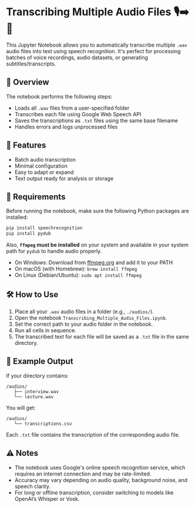 # Transcribing Multiple Audio Files 🎙️➡️📝

This Jupyter Notebook allows you to automatically transcribe multiple `.wav` audio files into text using speech recognition. It's perfect for processing batches of voice recordings, audio datasets, or generating subtitles/transcripts.

## 📌 Overview

The notebook performs the following steps:
- Loads all `.wav` files from a user-specified folder
- Transcribes each file using Google Web Speech API
- Saves the transcriptions as `.txt` files using the same base filename
- Handles errors and logs unprocessed files

## 🚀 Features

- Batch audio transcription
- Minimal configuration
- Easy to adapt or expand
- Text output ready for analysis or storage

## 🧰 Requirements

Before running the notebook, make sure the following Python packages are installed:

```bash
pip install speechrecognition
pip install pydub
```

Also, **`ffmpeg` must be installed** on your system and available in your system path for `pydub` to handle audio properly.  
- On Windows: Download from [ffmpeg.org](https://ffmpeg.org/) and add it to your PATH  
- On macOS (with Homebrew): `brew install ffmpeg`  
- On Linux (Debian/Ubuntu): `sudo apt install ffmpeg`

## 🛠️ How to Use

1. Place all your `.wav` audio files in a folder (e.g., `./audios/`).
2. Open the notebook `Transcribing_Multiple_Audio_Files.ipynb`.
3. Set the correct path to your audio folder in the notebook.
4. Run all cells in sequence.
5. The transcribed text for each file will be saved as a `.txt` file in the same directory.

## 📝 Example Output

If your directory contains:

```
/audios/
   ├── interview.wav
   └── lecture.wav
```

You will get:

```
/audios/
   └── transcriptions.csv
```

Each `.txt` file contains the transcription of the corresponding audio file.

## ⚠️ Notes

- The notebook uses Google's online speech recognition service, which requires an internet connection and may be rate-limited.
- Accuracy may vary depending on audio quality, background noise, and speech clarity.
- For long or offline transcription, consider switching to models like OpenAI’s Whisper or Vosk.
